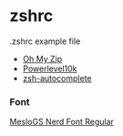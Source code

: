 # zshrc
.zshrc example file

* [Oh My Zip](https://github.com/robbyrussell/oh-my-zsh)
* [Powerlevel10k](https://github.com/romkatv/powerlevel10k)
* [zsh-autocomplete](https://github.com/marlonrichert/zsh-autocomplete)

### Font
[MesloGS Nerd Font Regular](https://www.nerdfonts.com)
